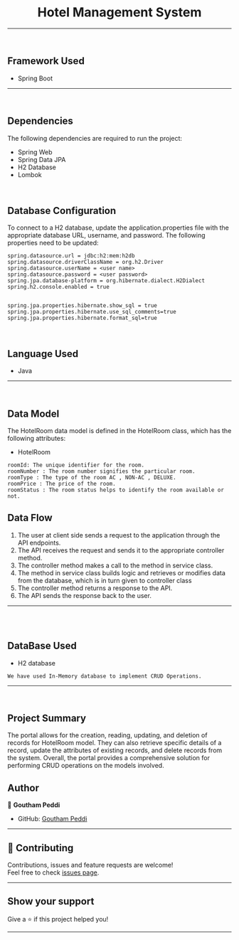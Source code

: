 <h1 align = "center"> Hotel Management System </h1>


---
<br>

## Framework Used
* Spring Boot

---
<br>

## Dependencies
The following dependencies are required to run the project:

* Spring Web
* Spring Data JPA
* H2 Database
* Lombok

<br>

## Database Configuration
To connect to a H2 database, update the application.properties file with the appropriate database URL, username, and password. The following properties need to be updated:
```
spring.datasource.url = jdbc:h2:mem:h2db
spring.datasource.driverClassName = org.h2.Driver
spring.datasource.userName = <user name>
spring.datasource.password = <user password>
spring.jpa.database-platform = org.hibernate.dialect.H2Dialect
spring.h2.console.enabled = true


spring.jpa.properties.hibernate.show_sql = true
spring.jpa.properties.hibernate.use_sql_comments=true
spring.jpa.properties.hibernate.format_sql=true

```
<br>

## Language Used
* Java

---
<br>

## Data Model

The HotelRoom data model is defined in the HotelRoom class, which has the following attributes:
<br>

* HotelRoom
```
roomId: The unique identifier for the room.
roomNumber : The room number signifies the particular room.
roomType : The type of the room AC , NON-AC , DELUXE.
roomPrice : The price of the room.
roomStatus : The room status helps to identify the room available or not.

```


## Data Flow

1. The user at client side sends a request to the application through the API endpoints.
2. The API receives the request and sends it to the appropriate controller method.
3. The controller method makes a call to the method in service class.
4. The method in service class builds logic and retrieves or modifies data from the database, which is in turn given to controller class
5. The controller method returns a response to the API.
6. The API sends the response back to the user.

---

<br>

<br>

## DataBase Used
* H2 database
```
We have used In-Memory database to implement CRUD Operations.
```
---
<br>

## Project Summary

The portal allows for the creation, reading, updating, and deletion of records for HotelRoom model. They can also retrieve specific details of a record, update the attributes of existing records, and delete records from the system.
Overall, the portal provides a comprehensive solution for performing CRUD operations on the models involved.

## Author

👤 **Goutham Peddi**

* GitHub: [Goutham Peddi](https://gist.github.com/GOUTHAMPEDDI)

---

## 🤝 Contributing

Contributions, issues and feature requests are welcome!<br />Feel free to check [issues page]("url").
    
---

## Show your support

Give a ⭐️ if this project helped you!
    
---
